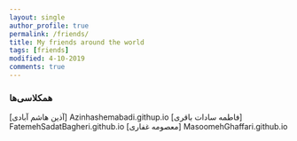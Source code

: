 ```yaml
---
layout: single
author_profile: true
permalink: /friends/
title: My friends around the world
tags: [friends]
modified: 4-10-2019
comments: true
---
```


### همکلاسی‌ها
[آذین هاشم آبادی]  Azinhashemabadi.githup.io
[فاطمه سادات باقری]  FatemehSadatBagheri.github.io
[معصومه غفاری]  MasoomehGhaffari.github.io




